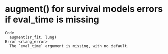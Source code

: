 # augment() for survival models errors if eval_time is missing

    Code
      augment(sr_fit, lung)
    Error <rlang_error>
      The `eval_time` argument is missing, with no default.

